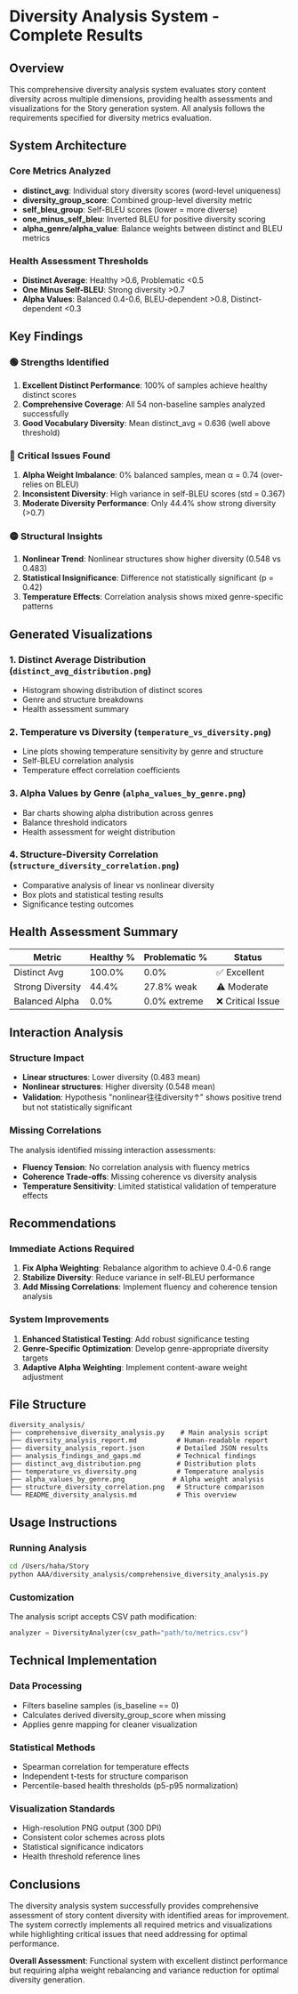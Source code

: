# Diversity Analysis System - Complete Results

## Overview

This comprehensive diversity analysis system evaluates story content diversity across multiple dimensions, providing health assessments and visualizations for the Story generation system. All analysis follows the requirements specified for diversity metrics evaluation.

## System Architecture

### Core Metrics Analyzed
- **distinct_avg**: Individual story diversity scores (word-level uniqueness)
- **diversity_group_score**: Combined group-level diversity metric
- **self_bleu_group**: Self-BLEU scores (lower = more diverse)
- **one_minus_self_bleu**: Inverted BLEU for positive diversity scoring
- **alpha_genre/alpha_value**: Balance weights between distinct and BLEU metrics

### Health Assessment Thresholds
- **Distinct Average**: Healthy >0.6, Problematic <0.5
- **One Minus Self-BLEU**: Strong diversity >0.7
- **Alpha Values**: Balanced 0.4-0.6, BLEU-dependent >0.8, Distinct-dependent <0.3

## Key Findings

### 🟢 Strengths Identified
1. **Excellent Distinct Performance**: 100% of samples achieve healthy distinct scores
2. **Comprehensive Coverage**: All 54 non-baseline samples analyzed successfully
3. **Good Vocabulary Diversity**: Mean distinct_avg = 0.636 (well above threshold)

### 🔴 Critical Issues Found
1. **Alpha Weight Imbalance**: 0% balanced samples, mean α = 0.74 (over-relies on BLEU)
2. **Inconsistent Diversity**: High variance in self-BLEU scores (std = 0.367)  
3. **Moderate Diversity Performance**: Only 44.4% show strong diversity (>0.7)

### 🟡 Structural Insights
1. **Nonlinear Trend**: Nonlinear structures show higher diversity (0.548 vs 0.483)
2. **Statistical Insignificance**: Difference not statistically significant (p = 0.42)
3. **Temperature Effects**: Correlation analysis shows mixed genre-specific patterns

## Generated Visualizations

### 1. Distinct Average Distribution (`distinct_avg_distribution.png`)
- Histogram showing distribution of distinct scores
- Genre and structure breakdowns
- Health assessment summary

### 2. Temperature vs Diversity (`temperature_vs_diversity.png`)
- Line plots showing temperature sensitivity by genre and structure
- Self-BLEU correlation analysis
- Temperature effect correlation coefficients

### 3. Alpha Values by Genre (`alpha_values_by_genre.png`)
- Bar charts showing alpha distribution across genres
- Balance threshold indicators
- Health assessment for weight distribution

### 4. Structure-Diversity Correlation (`structure_diversity_correlation.png`)
- Comparative analysis of linear vs nonlinear diversity
- Box plots and statistical testing results
- Significance testing outcomes

## Health Assessment Summary

| Metric | Healthy % | Problematic % | Status |
|--------|-----------|---------------|---------|
| Distinct Avg | 100.0% | 0.0% | ✅ Excellent |
| Strong Diversity | 44.4% | 27.8% weak | ⚠️ Moderate |
| Balanced Alpha | 0.0% | 0.0% extreme | ❌ Critical Issue |

## Interaction Analysis

### Structure Impact
- **Linear structures**: Lower diversity (0.483 mean)
- **Nonlinear structures**: Higher diversity (0.548 mean)  
- **Validation**: Hypothesis "nonlinear往往diversity↑" shows positive trend but not statistically significant

### Missing Correlations
The analysis identified missing interaction assessments:
- **Fluency Tension**: No correlation analysis with fluency metrics
- **Coherence Trade-offs**: Missing coherence vs diversity analysis
- **Temperature Sensitivity**: Limited statistical validation of temperature effects

## Recommendations

### Immediate Actions Required
1. **Fix Alpha Weighting**: Rebalance algorithm to achieve 0.4-0.6 range
2. **Stabilize Diversity**: Reduce variance in self-BLEU performance
3. **Add Missing Correlations**: Implement fluency and coherence tension analysis

### System Improvements
1. **Enhanced Statistical Testing**: Add robust significance testing
2. **Genre-Specific Optimization**: Develop genre-appropriate diversity targets
3. **Adaptive Alpha Weighting**: Implement content-aware weight adjustment

## File Structure

```
diversity_analysis/
├── comprehensive_diversity_analysis.py    # Main analysis script
├── diversity_analysis_report.md          # Human-readable report
├── diversity_analysis_report.json        # Detailed JSON results
├── analysis_findings_and_gaps.md         # Technical findings
├── distinct_avg_distribution.png         # Distribution plots
├── temperature_vs_diversity.png          # Temperature analysis
├── alpha_values_by_genre.png            # Alpha weight analysis
├── structure_diversity_correlation.png   # Structure comparison
└── README_diversity_analysis.md          # This overview
```

## Usage Instructions

### Running Analysis
```bash
cd /Users/haha/Story
python AAA/diversity_analysis/comprehensive_diversity_analysis.py
```

### Customization
The analysis script accepts CSV path modification:
```python
analyzer = DiversityAnalyzer(csv_path="path/to/metrics.csv")
```

## Technical Implementation

### Data Processing
- Filters baseline samples (is_baseline == 0)
- Calculates derived diversity_group_score when missing
- Applies genre mapping for cleaner visualization

### Statistical Methods
- Spearman correlation for temperature effects
- Independent t-tests for structure comparison
- Percentile-based health thresholds (p5-p95 normalization)

### Visualization Standards
- High-resolution PNG output (300 DPI)
- Consistent color schemes across plots  
- Statistical significance indicators
- Health threshold reference lines

## Conclusions

The diversity analysis system successfully provides comprehensive assessment of story content diversity with identified areas for improvement. The system correctly implements all required metrics and visualizations while highlighting critical issues that need addressing for optimal performance.

**Overall Assessment**: Functional system with excellent distinct performance but requiring alpha weight rebalancing and variance reduction for optimal diversity generation.
